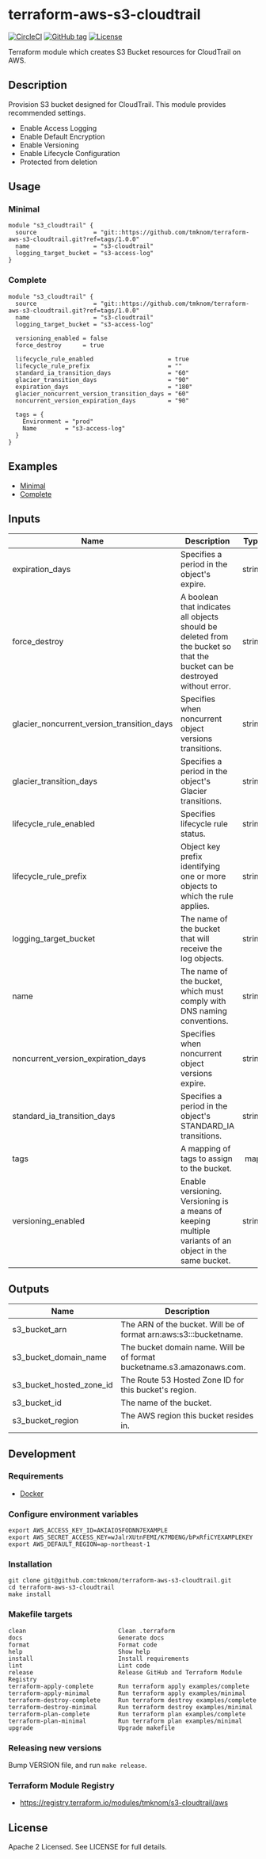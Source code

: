 # terraform-aws-s3-cloudtrail

[![CircleCI](https://circleci.com/gh/tmknom/terraform-aws-s3-cloudtrail.svg?style=svg)](https://circleci.com/gh/tmknom/terraform-aws-s3-cloudtrail)
[![GitHub tag](https://img.shields.io/github/tag/tmknom/terraform-aws-s3-cloudtrail.svg)](https://registry.terraform.io/modules/tmknom/s3-cloudtrail/aws)
[![License](https://img.shields.io/github/license/tmknom/terraform-aws-s3-cloudtrail.svg)](https://opensource.org/licenses/Apache-2.0)

Terraform module which creates S3 Bucket resources for CloudTrail on AWS.

## Description

Provision S3 bucket designed for CloudTrail. This module provides recommended settings.

- Enable Access Logging
- Enable Default Encryption
- Enable Versioning
- Enable Lifecycle Configuration
- Protected from deletion

## Usage

### Minimal

```hcl
module "s3_cloudtrail" {
  source                = "git::https://github.com/tmknom/terraform-aws-s3-cloudtrail.git?ref=tags/1.0.0"
  name                  = "s3-cloudtrail"
  logging_target_bucket = "s3-access-log"
}
```

### Complete

```hcl
module "s3_cloudtrail" {
  source                = "git::https://github.com/tmknom/terraform-aws-s3-cloudtrail.git?ref=tags/1.0.0"
  name                  = "s3-cloudtrail"
  logging_target_bucket = "s3-access-log"

  versioning_enabled = false
  force_destroy      = true

  lifecycle_rule_enabled                     = true
  lifecycle_rule_prefix                      = ""
  standard_ia_transition_days                = "60"
  glacier_transition_days                    = "90"
  expiration_days                            = "180"
  glacier_noncurrent_version_transition_days = "60"
  noncurrent_version_expiration_days         = "90"

  tags = {
    Environment = "prod"
    Name        = "s3-access-log"
  }
}
```

## Examples

- [Minimal](https://github.com/tmknom/terraform-aws-s3-cloudtrail/tree/master/examples/minimal)
- [Complete](https://github.com/tmknom/terraform-aws-s3-cloudtrail/tree/master/examples/complete)

## Inputs

| Name                                       | Description                                                                                                               |  Type  | Default | Required |
| ------------------------------------------ | ------------------------------------------------------------------------------------------------------------------------- | :----: | :-----: | :------: |
| expiration_days                            | Specifies a period in the object's expire.                                                                                | string |  `90`   |    no    |
| force_destroy                              | A boolean that indicates all objects should be deleted from the bucket so that the bucket can be destroyed without error. | string | `false` |    no    |
| glacier_noncurrent_version_transition_days | Specifies when noncurrent object versions transitions.                                                                    | string |  `30`   |    no    |
| glacier_transition_days                    | Specifies a period in the object's Glacier transitions.                                                                   | string |  `60`   |    no    |
| lifecycle_rule_enabled                     | Specifies lifecycle rule status.                                                                                          | string | `true`  |    no    |
| lifecycle_rule_prefix                      | Object key prefix identifying one or more objects to which the rule applies.                                              | string | `` | no |
| logging_target_bucket                      | The name of the bucket that will receive the log objects.                                                                 | string |    -    |   yes    |
| name                                       | The name of the bucket, which must comply with DNS naming conventions.                                                    | string |    -    |   yes    |
| noncurrent_version_expiration_days         | Specifies when noncurrent object versions expire.                                                                         | string |  `60`   |    no    |
| standard_ia_transition_days                | Specifies a period in the object's STANDARD_IA transitions.                                                               | string |  `30`   |    no    |
| tags                                       | A mapping of tags to assign to the bucket.                                                                                |  map   | `<map>` |    no    |
| versioning_enabled                         | Enable versioning. Versioning is a means of keeping multiple variants of an object in the same bucket.                    | string | `true`  |    no    |

## Outputs

| Name                     | Description                                                            |
| ------------------------ | ---------------------------------------------------------------------- |
| s3_bucket_arn            | The ARN of the bucket. Will be of format arn:aws:s3:::bucketname.      |
| s3_bucket_domain_name    | The bucket domain name. Will be of format bucketname.s3.amazonaws.com. |
| s3_bucket_hosted_zone_id | The Route 53 Hosted Zone ID for this bucket's region.                  |
| s3_bucket_id             | The name of the bucket.                                                |
| s3_bucket_region         | The AWS region this bucket resides in.                                 |

## Development

### Requirements

- [Docker](https://www.docker.com/)

### Configure environment variables

```shell
export AWS_ACCESS_KEY_ID=AKIAIOSFODNN7EXAMPLE
export AWS_SECRET_ACCESS_KEY=wJalrXUtnFEMI/K7MDENG/bPxRfiCYEXAMPLEKEY
export AWS_DEFAULT_REGION=ap-northeast-1
```

### Installation

```shell
git clone git@github.com:tmknom/terraform-aws-s3-cloudtrail.git
cd terraform-aws-s3-cloudtrail
make install
```

### Makefile targets

```text
clean                          Clean .terraform
docs                           Generate docs
format                         Format code
help                           Show help
install                        Install requirements
lint                           Lint code
release                        Release GitHub and Terraform Module Registry
terraform-apply-complete       Run terraform apply examples/complete
terraform-apply-minimal        Run terraform apply examples/minimal
terraform-destroy-complete     Run terraform destroy examples/complete
terraform-destroy-minimal      Run terraform destroy examples/minimal
terraform-plan-complete        Run terraform plan examples/complete
terraform-plan-minimal         Run terraform plan examples/minimal
upgrade                        Upgrade makefile
```

### Releasing new versions

Bump VERSION file, and run `make release`.

### Terraform Module Registry

- <https://registry.terraform.io/modules/tmknom/s3-cloudtrail/aws>

## License

Apache 2 Licensed. See LICENSE for full details.
